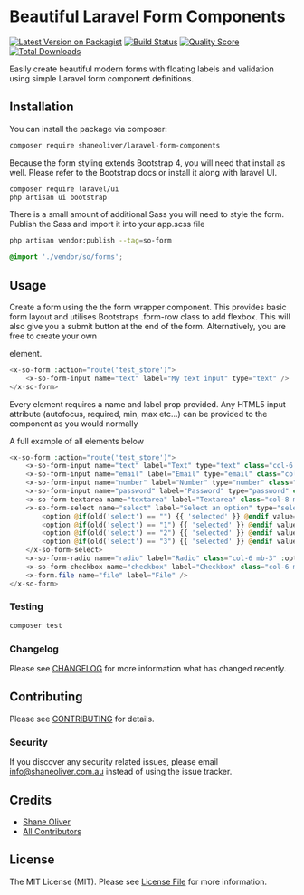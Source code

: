 # Beautiful Laravel Form Components

[![Latest Version on Packagist](https://img.shields.io/packagist/v/shaneoliver/laravel-form-components.svg?style=flat-square)](https://packagist.org/packages/shaneoliver/laravel-form-components)
[![Build Status](https://img.shields.io/travis/shaneoliver/laravel-form-components/master.svg?style=flat-square)](https://travis-ci.org/shaneoliver/laravel-form-components)
[![Quality Score](https://img.shields.io/scrutinizer/g/shaneoliver/laravel-form-components.svg?style=flat-square)](https://scrutinizer-ci.com/g/shaneoliver/laravel-form-components)
[![Total Downloads](https://img.shields.io/packagist/dt/shaneoliver/laravel-form-components.svg?style=flat-square)](https://packagist.org/packages/shaneoliver/laravel-form-components)

Easily create beautiful modern forms with floating labels and validation using simple Laravel form component definitions.

## Installation

You can install the package via composer:

```bash
composer require shaneoliver/laravel-form-components
```

Because the form styling extends Bootstrap 4, you will need that install as well. Please refer to the Bootstrap docs or install it along with laravel UI.

```bash
composer require laravel/ui
php artisan ui bootstrap
```

There is a small amount of additional Sass you will need to style the form. Publish the Sass and import it into your app.scss file

```bash
php artisan vendor:publish --tag=so-form
```

```scss
@import './vendor/so/forms';
```

## Usage

Create a form using the the form wrapper component. This provides basic form layout and utilises Bootstraps .form-row class to add flexbox. This will also give you a submit button at the end of the form. Alternatively, you are free to create your own <form> element.

``` php
<x-so-form :action="route('test_store')">
    <x-so-form-input name="text" label="My text input" type="text" />
</x-so-form>
```

Every element requires a name and label prop provided. Any HTML5 input attribute (autofocus, required, min, max etc...) can be provided to the component as you would normally

A full example of all elements below

```php
<x-so-form :action="route('test_store')">
    <x-so-form-input name="text" label="Text" type="text" class="col-6 mb-3" autofocus/>
    <x-so-form-input name="email" label="Email" type="email" class="col-6 mb-3"/>
    <x-so-form-input name="number" label="Number" type="number" class="col-6 mb-3"/>
    <x-so-form-input name="password" label="Password" type="password" class="col-6 mb-3"/>
    <x-so-form-textarea name="textarea" label="Textarea" class="col-8 mb-3" />
    <x-so-form-select name="select" label="Select an option" type="select" cols="col-6 mb-3">
        <option @if(old('select') == "") {{ 'selected' }} @endif value="">Select</option>
        <option @if(old('select') == "1") {{ 'selected' }} @endif value="1">One</option>
        <option @if(old('select') == "2") {{ 'selected' }} @endif value="2">Two</option>
        <option @if(old('select') == "3") {{ 'selected' }} @endif value="3">Three</option>
    </x-so-form-select>
    <x-so-form-radio name="radio" label="Radio" class="col-6 mb-3" :options="[['value' => 1, 'label' => 'One'], ['value' => 2, 'label' => 'Two']]"/>
    <x-so-form-checkbox name="checkbox" label="Checkbox" class="col-6 mb-3" />
    <x-form.file name="file" label="File" />
</x-so-form>

```

### Testing

``` bash
composer test
```

### Changelog

Please see [CHANGELOG](CHANGELOG.md) for more information what has changed recently.

## Contributing

Please see [CONTRIBUTING](CONTRIBUTING.md) for details.

### Security

If you discover any security related issues, please email info@shaneoliver.com.au instead of using the issue tracker.

## Credits

- [Shane Oliver](https://github.com/shaneoliver)
- [All Contributors](../../contributors)

## License

The MIT License (MIT). Please see [License File](LICENSE.md) for more information.